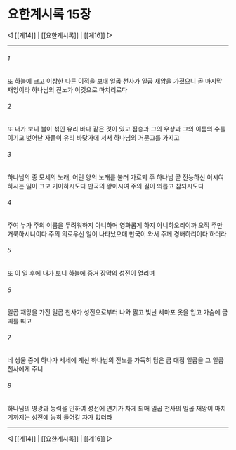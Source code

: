 # 요한계시록 15장

◁ [[계14]] | [[요한계시록]] | [[계16]] ▷
***

###### 1
또 하늘에 크고 이상한 다른 이적을 보매 일곱 천사가 일곱 재앙을 가졌으니 곧 마지막 재앙이라 하나님의 진노가 이것으로 마치리로다

###### 2
또 내가 보니 불이 섞인 유리 바다 같은 것이 있고 짐승과 그의 우상과 그의 이름의 수를 이기고 벗어난 자들이 유리 바닷가에 서서 하나님의 거문고를 가지고

###### 3
하나님의 종 모세의 노래, 어린 양의 노래를 불러 가로되 주 하나님 곧 전능하신 이시여 하시는 일이 크고 기이하시도다 만국의 왕이시여 주의 길이 의롭고 참되시도다

###### 4
주여 누가 주의 이름을 두려워하지 아니하며 영화롭게 하지 아니하오리이까 오직 주만 거룩하시니이다 주의 의로우신 일이 나타났으매 만국이 와서 주께 경배하리이다 하더라

###### 5
또 이 일 후에 내가 보니 하늘에 증거 장막의 성전이 열리며

###### 6
일곱 재앙을 가진 일곱 천사가 성전으로부터 나와 맑고 빛난 세마포 옷을 입고 가슴에 금띠를 띠고

###### 7
네 생물 중에 하나가 세세에 계신 하나님의 진노를 가득히 담은 금 대접 일곱을 그 일곱 천사에게 주니

###### 8
하나님의 영광과 능력을 인하여 성전에 연기가 차게 되매 일곱 천사의 일곱 재앙이 마치기까지는 성전에 능히 들어갈 자가 없더라

***
◁ [[계14]] | [[요한계시록]] | [[계16]] ▷